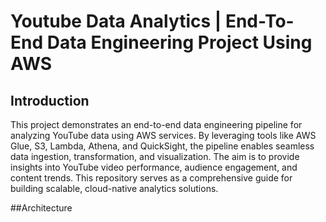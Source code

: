# Youtube Data Analytics | End-To-End Data Engineering Project Using AWS

## Introduction
This project demonstrates an end-to-end data engineering pipeline for analyzing YouTube data using AWS services. By leveraging tools like AWS Glue, S3, Lambda, Athena, and QuickSight, the pipeline enables seamless data ingestion, transformation, and visualization. The aim is to provide insights into YouTube video performance, audience engagement, and content trends. This repository serves as a comprehensive guide for building scalable, cloud-native analytics solutions.

##Architecture

